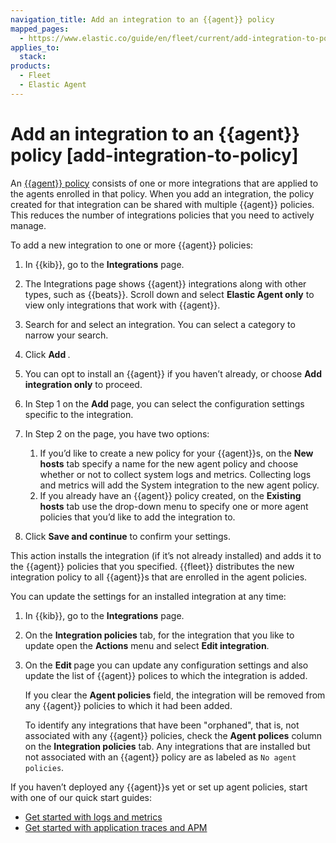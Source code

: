 ```yaml
---
navigation_title: Add an integration to an {{agent}} policy
mapped_pages:
  - https://www.elastic.co/guide/en/fleet/current/add-integration-to-policy.html
applies_to:
  stack:
products:
  - Fleet
  - Elastic Agent
---
```


# Add an integration to an {{agent}} policy [add-integration-to-policy]


An [{{agent}} policy](/reference/fleet/agent-policy.md) consists of one or more integrations that are applied to the agents enrolled in that policy. When you add an integration, the policy created for that integration can be shared with multiple {{agent}} policies. This reduces the number of integrations policies that you need to actively manage.

To add a new integration to one or more {{agent}} policies:

1. In {{kib}}, go to the **Integrations** page.
2. The Integrations page shows {{agent}} integrations along with other types, such as {{beats}}. Scroll down and select **Elastic Agent only** to view only integrations that work with {{agent}}.
3. Search for and select an integration. You can select a category to narrow your search.
4. Click **Add <integration>**.
5. You can opt to install an {{agent}} if you haven’t already, or choose **Add integration only** to proceed.
6. In Step 1 on the **Add <integration>** page, you can select the configuration settings specific to the integration.
7. In Step 2 on the page, you have two options:

    1. If you’d like to create a new policy for your {{agent}}s, on the **New hosts** tab specify a name for the new agent policy and choose whether or not to collect system logs and metrics. Collecting logs and metrics will add the System integration to the new agent policy.
    2. If you already have an {{agent}} policy created, on the **Existing hosts** tab use the drop-down menu to specify one or more agent policies that you’d like to add the integration to.

8. Click **Save and continue** to confirm your settings.

This action installs the integration (if it’s not already installed) and adds it to the {{agent}} policies that you specified. {{fleet}} distributes the new integration policy to all {{agent}}s that are enrolled in the agent policies.

You can update the settings for an installed integration at any time:

1. In {{kib}}, go to the **Integrations** page.
2. On the **Integration policies** tab, for the integration that you like to update open the **Actions** menu and select **Edit integration**.
3. On the **Edit <integration>** page you can update any configuration settings and also update the list of {{agent}} polices to which the integration is added.

    If you clear the **Agent policies** field, the integration will be removed from any {{agent}} policies to which it had been added.

    To identify any integrations that have been "orphaned", that is, not associated with any {{agent}} policies, check the **Agent polices** column on the **Integration policies** tab. Any integrations that are installed but not associated with an {{agent}} policy are as labeled as `No agent policies`.


If you haven’t deployed any {{agent}}s yet or set up agent policies, start with one of our quick start guides:

* [Get started with logs and metrics](/solutions/observability/infra-and-hosts/get-started-with-system-metrics.md)
* [Get started with application traces and APM](/solutions/observability/apm/get-started.md)
